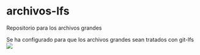 # archivos-lfs
Repositorio para los archivos grandes

Se ha configurado para que los archivos grandes sean tratados con git-lfs
![](https://github.com/antoniocxv/archivos-lfs/blob/main/gif/ejercicio-git.gif)
